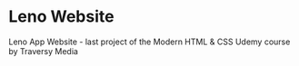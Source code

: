 # Leno Website

Leno App Website - last project of the Modern HTML & CSS Udemy course by Traversy Media
